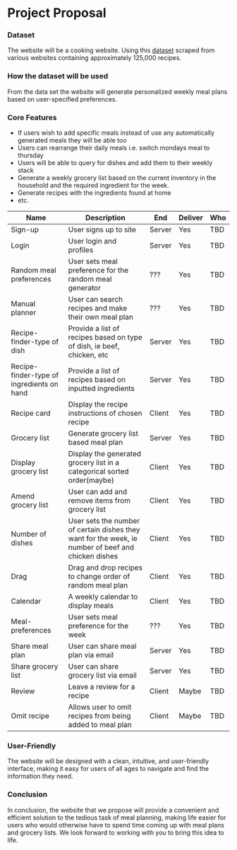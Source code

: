 # Project Proposal 

### Dataset
The website will be a cooking website. Using this [dataset](https://eightportions.com/datasets/Recipes/) scraped from various websites containing approximately  125,000 recipes. 

### How the dataset will be used 
From the data set the website will generate personalized weekly meal plans based on user-specified preferences. 

### Core Features

- If users wish to add specific meals instead of use any automatically generated meals they will be able too 
- Users can rearrange their daily meals i.e. switch mondays meal to thursday 
- Users will be able to query for dishes and add them to their weekly stack
- Generate a weekly grocery list based on the current inventory in the household and the required ingredient for the week. 
- Generate recipes with the ingredients found at home
- etc. 

|Name|Description|End|Deliver|Who|
|-|-|-|-|-|
|Sign-up|User signs up to site|Server|Yes|TBD
|Login|User login and profiles|Server|Yes|TBD
|Random meal preferences|User sets meal preference for the random meal generator|???|Yes|TBD
|Manual planner|User can search recipes and make their own meal plan|???|Yes|TBD
|Recipe-finder-type of dish|Provide a list of recipes based on type of dish, ie beef, chicken, etc|Server|Yes|TBD
|Recipe-finder-type of ingredients on hand|Provide a list of recipes based on inputted ingredients|Server|Yes|TBD
|Recipe card|Display the recipe instructions of chosen recipe|Client|Yes|TBD
|Grocery list|Generate grocery list based meal plan|Server|Yes|TBD
|Display grocery list|Display the generated grocery list in a categorical sorted order(maybe)|Client|Yes|TBD
|Amend grocery list|User can add and remove items from grocery list|Client|Yes|TBD  
|Number of dishes|User sets the number of certain dishes they want for the week, ie number of beef and chicken dishes|Client|Yes|TBD
|Drag|Drag and drop recipes to change order of random meal plan|Client|Yes|TBD
|Calendar|A weekly calendar to display meals|Client|Yes|TBD
|Meal-preferences|User sets meal preference for the week|???|Yes|TBD
|Share meal plan|User can share meal plan via email|Server|Yes|TBD
|Share grocery list|User can share grocery list via email|Server|Yes|TBD
|Review|Leave a review for a recipe|Client|Maybe|TBD
|Omit recipe|Allows user to omit recipes from being added to meal plan|Client|Maybe|TBD


### User-Friendly
The website will be designed with a clean, intuitive, and user-friendly interface, making it easy for users of all ages to navigate and find the information they need.    

### Conclusion  
In conclusion, the website that we propose will provide a convenient and efficient solution to the tedious task of meal planning, making life easier for users who would otherwise have to spend time coming up with meal plans and grocery lists. We look forward to working with you to bring this idea to life.